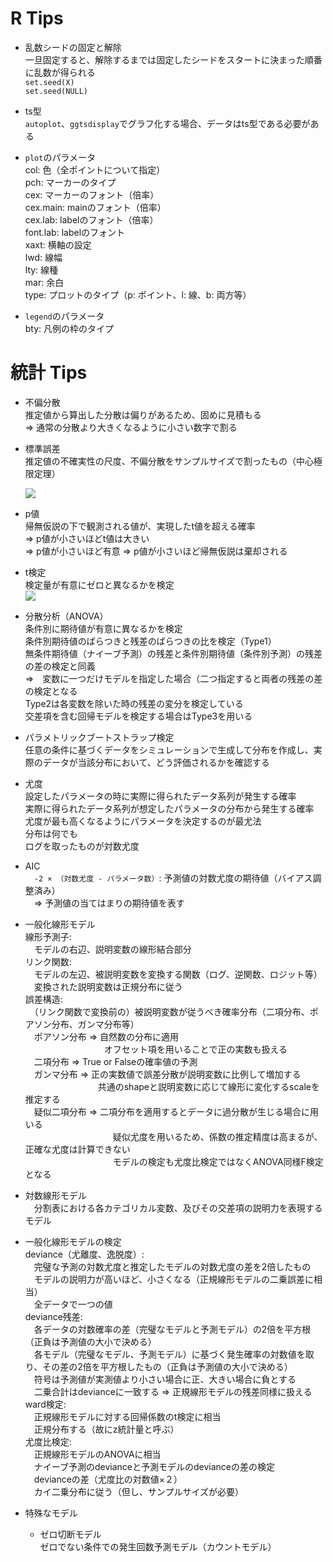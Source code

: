 # R Tips

* 乱数シードの固定と解除  
一旦固定すると、解除するまでは固定したシードをスタートに決まった順番に乱数が得られる  
`set.seed(X)`  
`set.seed(NULL)`  
* ts型  
`autoplot`、`ggtsdisplay`でグラフ化する場合、データはts型である必要がある  
* `plot`のパラメータ  
  col: 色（全ポイントについて指定）  
  pch: マーカーのタイプ  
  cex: マーカーのフォント（倍率）  
  cex.main: mainのフォント（倍率）  
  cex.lab: labelのフォント（倍率）  
  font.lab: labelのフォント  
  xaxt: 横軸の設定  
  lwd: 線幅  
  lty: 線種  
  mar: 余白  
  type: プロットのタイプ（p: ポイント、l: 線、b: 両方等）  
  
* `legend`のパラメータ  
  bty: 凡例の枠のタイプ  

# 統計 Tips
* 不偏分散  
推定値から算出した分散は偏りがあるため、固めに見積もる  
⇒ 通常の分散より大きくなるように小さい数字で割る  
* 標準誤差  
推定値の不確実性の尺度、不偏分散をサンプルサイズで割ったもの（中心極限定理）  

  <img src="https://latex.codecogs.com/gif.latex?\sqrt{\frac{s^{2}}{n}}" />  
* p値  
帰無仮説の下で観測される値が、実現したt値を超える確率  
⇒ p値が小さいほどt値は大きい  
⇒ p値が小さいほど有意
⇒ p値が小さいほど帰無仮説は棄却される  
* t検定  
検定量が有意にゼロと異なるかを検定  
  <img src="https://latex.codecogs.com/gif.latex?\frac{\bar{x}}{\sqrt{\frac{s^{2}}{n}}}" />  

* 分散分析（ANOVA）  
条件別に期待値が有意に異なるかを検定  
条件別期待値のばらつきと残差のばらつきの比を検定（Type1）  
無条件期待値（ナイーブ予測）の残差と条件別期待値（条件別予測）の残差の差の検定と同義  
⇒　変数に一つだけモデルを指定した場合（二つ指定すると両者の残差の差の検定となる  
Type2は各変数を除いた時の残差の変分を検定している  
交差項を含む回帰モデルを検定する場合はType3を用いる    

* パラメトリックブートストラップ検定  
任意の条件に基づくデータをシミュレーションで生成して分布を作成し、実際のデータが当該分布において、どう評価されるかを確認する  

* 尤度  
設定したパラメータの時に実際に得られたデータ系列が発生する確率  
実際に得られたデータ系列が想定したパラメータの分布から発生する確率  
尤度が最も高くなるようにパラメータを決定するのが最尤法  
分布は何でも  
ログを取ったものが対数尤度  

* AIC  
　`-2 × （対数尤度 - パラメータ数）`: 予測値の対数尤度の期待値（バイアス調整済み）  
　⇒ 予測値の当てはまりの期待値を表す  

* 一般化線形モデル  
線形予測子:  
　モデルの右辺、説明変数の線形結合部分  
リンク関数:  
　モデルの左辺、被説明変数を変換する関数（ログ、逆関数、ロジット等）  
　変換された説明変数は正規分布に従う  
誤差構造:  
　（リンク関数で変換前の）被説明変数が従うべき確率分布（二項分布、ポアソン分布、ガンマ分布等）  
　ポアソン分布 ⇒ 自然数の分布に適用  
　　　　　　　　　オフセット項を用いることで正の実数も扱える  
　二項分布 ⇒ True or Falseの確率値の予測  
　ガンマ分布 ⇒ 正の実数値で誤差分散が説明変数に比例して増加する  
　　　　　　　　 共通のshapeと説明変数に応じて線形に変化するscaleを推定する  
　疑似二項分布 ⇒ 二項分布を適用するとデータに過分散が生じる場合に用いる  
　　　　　　　　　　疑似尤度を用いるため、係数の推定精度は高まるが、正確な尤度は計算できない  
　　　　　　　　　　モデルの検定も尤度比検定ではなくANOVA同様F検定となる  
* 対数線形モデル  
　分割表における各カテゴリカル変数、及びその交差項の説明力を表現するモデル  


* 一般化線形モデルの検定  
deviance（尤離度、逸脱度）:  
　完璧な予測の対数尤度と推定したモデルの対数尤度の差を2倍したもの  
　モデルの説明力が高いほど、小さくなる（正規線形モデルの二乗誤差に相当）  
　全データで一つの値  
deviance残差:  
　各データの対数確率の差（完璧なモデルと予測モデル）の2倍を平方根（正負は予測値の大小で決める）  
　各モデル（完璧なモデル、予測モデル）に基づく発生確率の対数値を取り、その差の2倍を平方根したもの（正負は予測値の大小で決める）  
　符号は予測値が実測値より小さい場合に正、大きい場合に負とする  
　二乗合計はdevianceに一致する ⇒ 正規線形モデルの残差同様に扱える  
ward検定:  
　正規線形モデルに対する回帰係数のt検定に相当  
　正規分布する（故にz統計量と呼ぶ）  
尤度比検定:  
　正規線形モデルのANOVAに相当  
　ナイーブ予測のdevianceと予測モデルのdevianceの差の検定  
　devianceの差（尤度比の対数値×２）  
　カイ二乗分布に従う（但し、サンプルサイズが必要）  
* 特殊なモデル  
  * ゼロ切断モデル  
  ゼロでない条件での発生回数予測モデル（カウントモデル）
 
 
 
 
 
 

